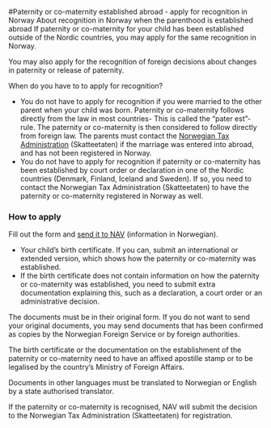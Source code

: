 #Paternity or co-maternity established abroad - apply for recognition in Norway
About recognition in Norway when the parenthood is established abroad
If paternity or co-maternity for your child has been established outside of the Nordic countries, you may apply for the same recognition in Norway.

 You may also apply for the recognition of foreign decisions about changes in paternity or release of paternity.

 When do you have to to apply for recognition?

 * You do not have to apply for recognition if you were married to the other parent when your child was born. Paternity or co-maternity follows directly from the law in most countries- This is called the “pater est”-rule. The paternity or co-maternity is then considered to follow directly from foreign law. The parents must contact the [Norwegian Tax Administration](https://www.skatteetaten.no/en/person/national-registry/marriage-and-cohabitation/marriage/) (Skatteetaten) if the marriage was entered into abroad, and has not been registered in Norway.
* You do not have to apply for recognition if paternity or co-maternity has been established by court order or declaration in one of the Nordic countries (Denmark, Finland, Iceland and Sweden). If so, you need to contact the Norwegian Tax Administration (Skatteetaten) to have the paternity or co-maternity registered in Norway as well.

 ### How to apply

 Fill out the form and [send it to NAV](/no/nav-og-samfunn/kontakt-nav/internasjonale-saker-kontorinformasjon) (information in Norwegian).

  * Your child’s birth certificate. If you can, submit an international or extended version, which shows how the paternity or co-maternity was established.
* If the birth certificate does not contain information on how the paternity or co-maternity was established, you need to submit extra documentation explaining this, such as a declaration, a court order or an administrative decision.

 The documents must be in their original form. If you do not want to send your original documents, you may send documents that has been confirmed as copies by the Norwegian Foreign Service or by foreign authorities.

 The birth certificate or the documentation on the establishment of the paternity or co-maternity need to have an affixed apostille stamp or to be legalised by the country’s Ministry of Foreign Affairs.

 Documents in other languages must be translated to Norwegian or English by a state authorised translator.

 If the paternity or co-maternity is recognised, NAV will submit the decision to the Norwegian Tax Administration (Skatteetaten) for registration.

 